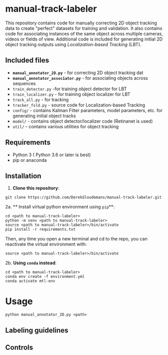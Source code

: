 # manual-track-labeler
This repository contains code for manually correcting 2D object tracking data to create "perfect" datasets for training and validation. It also contains code for associating instances of the same object across multiple cameras, videos or fields of view. Additional code is included for generating initial 2D object tracking outputs using *Localization-based Tracking* (LBT).

## Included files
- **`manual_annotator_2D.py`** -  for correcting 2D object tracking dat
- **`manual_annotator_associator.py`** -  for associating objects across sequences
- `train_detector.py` -for training object detector for LBT
- `train_localizer.py` - for training object localizer for LBT
- `track_all.py` - for tracking 
- `tracker_fsld.py` - source code for Localization-based Tracking
- `config/` - contains Kalman Filter parameters, model parameters, etc. for generating initial object tracks
- `model/`  - contains object detector/localizer code (Retinanet is used)
- `util/`   - contains various utilities for object tracking

## Requirements
- Python 3 ( Python 3.6 or later is best)
- pip or anaconda

## Installation
1. **Clone this repository**:
```
git clone https://github.com/DerekGloudemans/manual-track-labeler.git
```

2a. ** Install virtual python environment using `pip`**:

```
cd <path to manual-track-labeler>
python -m venv <path to manual-track-labeler>
source <path to manual-track-labeler>/bin/activate
pip install -r requirements.txt
```

Then, any time you open a new terminal and cd to the repo, you can reactivate the virtual environment with:

```
source <path to manual-track-labeler>/bin/activate
```

2b. **Using `conda` instead**:

```
cd <path to manual-track-labeler>
conda env create -f environment.yml
conda activate mtl-env
```

# Usage

```
python manual_annotator_2D.py <path>
```

## Labeling guidelines

## Controls
